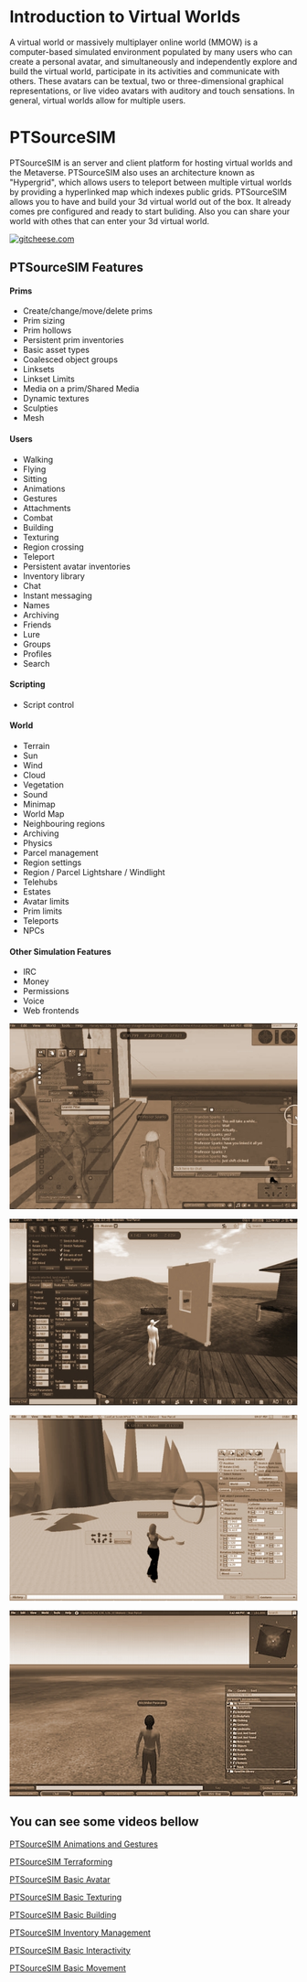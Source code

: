 # Introduction to Virtual Worlds

A virtual world or massively multiplayer online world (MMOW) is a computer-based simulated environment populated by many users who can create a personal avatar, and simultaneously and independently explore and build the virtual world, participate in its activities and communicate with others. These avatars can be textual, two or three-dimensional graphical representations, or live video avatars with auditory and touch sensations. In general, virtual worlds allow for multiple users.

# PTSourceSIM

PTSourceSIM is an server and client platform for hosting virtual worlds and the Metaverse. PTSourceSIM also uses an architecture known as "Hypergrid", which allows users to teleport between multiple virtual worlds by providing a hyperlinked map which indexes public grids.  PTSourceSIM allows you to have and build your 3d virtual world out of the box. It already comes pre configured and ready to start buliding. Also you can share your world with othes that can enter your 3d virtual world.

[![gitcheese.com](https://s3.amazonaws.com/gitcheese-ui-master/images/badge.svg)](https://www.gitcheese.com/donate/users/25940506/repos/99666509)

## PTSourceSIM Features 

#### Prims
* Create/change/move/delete prims
* Prim sizing
* Prim hollows
* Persistent prim inventories
* Basic asset types
* Coalesced object groups
* Linksets
* Linkset Limits
* Media on a prim/Shared Media
* Dynamic textures
* Sculpties
* Mesh
#### Users
* Walking
* Flying
* Sitting
* Animations
* Gestures
* Attachments
* Combat
* Building
* Texturing
* Region crossing
* Teleport
* Persistent avatar inventories
* Inventory library
* Chat
* Instant messaging
* Names
* Archiving
* Friends
* Lure
* Groups
* Profiles
* Search
#### Scripting
* Script control
#### World
* Terrain
* Sun
* Wind
* Cloud
* Vegetation
* Sound
* Minimap
* World Map
* Neighbouring regions
* Archiving
* Physics
* Parcel management
* Region settings
* Region / Parcel Lightshare / Windlight
* Telehubs
* Estates
* Avatar limits
* Prim limits
* Teleports
* NPCs
#### Other Simulation Features
* IRC
* Money
* Permissions
* Voice
* Web frontends


![PTSourceSIM](/images/01.jpg)

![PTSourceSIM](/images/02.jpg)

![PTSourceSIM](/images/03.jpg)

![PTSourceSIM](/images/04.jpg)

## You can see some videos bellow
[PTSourceSIM Animations and Gestures](https://www.youtube.com/watch?v=SYxHv3qmykg "PTSourceSIM Animations and Gestures")

[PTSourceSIM Terraforming](https://www.youtube.com/watch?v=QU7y3a4Nm9A "PTSourceSIM Terraforming")

[PTSourceSIM Basic Avatar](https://www.youtube.com/watch?v=XhgHfk_z9I4 "PTSourceSIM Basic Avatar")

[PTSourceSIM Basic Texturing](https://www.youtube.com/watch?v=w6A9j5mEyvQ "PTSourceSIM Basic Texturing")

[PTSourceSIM Basic Building](https://www.youtube.com/watch?v=HqlzWwjaUs4 "PTSourceSIM Basic Building")

[PTSourceSIM Inventory Management](https://www.youtube.com/watch?v=aQxjrK6moYY "PTSourceSIM Inventory Management")

[PTSourceSIM Basic Interactivity](https://www.youtube.com/watch?v=axD69LvG_L8 "PTSourceSIM Basic Interactivity")

[PTSourceSIM Basic Movement](https://www.youtube.com/watch?v=tIi_vzlhz74 "PTSourceSIM Basic Movement")
